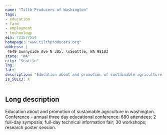 ```yaml
---
name: "Tilth Producers of Washington"
tags:
- education
- farm
- employment
- technology
ein: 721577554
homepage: "www.tilthproducers.org"
address: |
 4649 Sunnyside Ave N 305, \nSeattle, WA 98103
state: "WA"
city: "Seattle"
lng: 
lat: 
description: "Education about and promotion of sustainable agriculture in washington. Includes annual conference attended by growers, educators and industry; farmwalk education; publishing a quarterly journal; a publicity/outreach campaign for consumers; and a grower's directory. "
is_501c3: X
---
```


## Long description

Education about and promotion of sustainable agriculture in washington. Conference - annual three day educational conference: 680 attendees; 2 full-day symposia; full-day technical information fair; 30 workshops; research poster session. 
